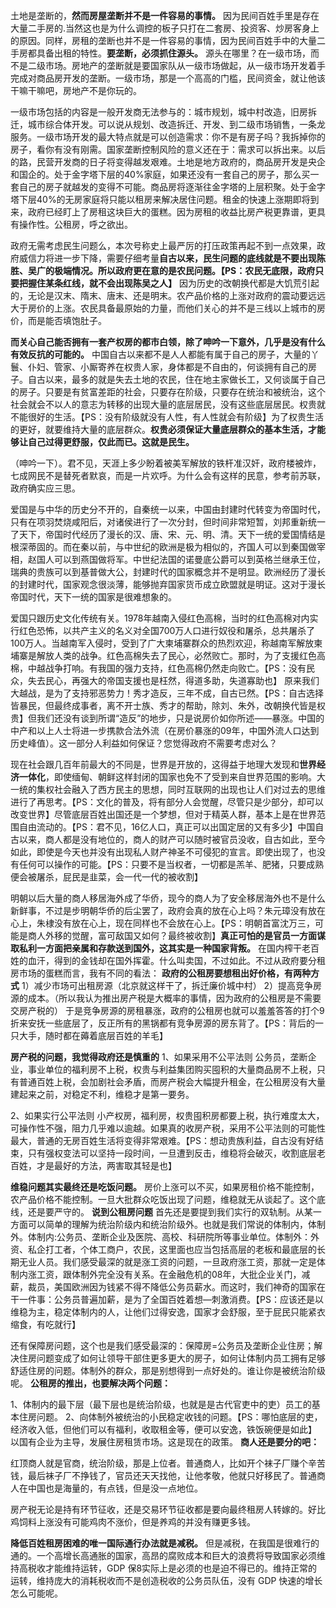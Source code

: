 土地是垄断的，**然而房屋垄断并不是一件容易的事情。** 因为民间百姓手里是存在大量二手房的.当然这也是为什么调控的板子只打在二套房、投资客、炒房客身上的原因。同样，房租的垄断也并不是一件容易的事情，因为民间百姓手中的大量二手房都具备出租的特性。**要垄断，必须抓住源头。** 源头在哪里？在一级市场，而不是二级市场。房地产的垄断就是要国家队从一级市场做起，从一级市场开发着手完成对商品房开发的垄断。一级市场，那是一个高高的门槛，民间资金，就让他该干嘛干嘛吧，房地产不是你玩的。

一级市场包括的内容是一般开发商无法参与的：城市规划，城中村改造，旧房拆迁，城市综合体开发。可以说从规划、改造拆迁、开发、到二级市场销售，一条龙服务。一级市场开发的最大特点就是可以创造需求：你不是有房子吗？我拆掉你的房子，看你有没有刚需。国家垄断控制风险的意义还在于：需求可以拆出来。以后的路，民营开发商的日子将变得越发艰难。土地是地方政府的，商品房开发是央企和国企的。处于金字塔下层的40%家庭，如果还没有一套自己的房子，那么买一套自己的房子就越发的变得不可能。商品房将逐渐往金字塔的上层积聚。处于金字塔下层40%的无房家庭将只能以租房来解决居住问题。租金的快速上涨期即将到来，政府已经盯上了房租这块巨大的蛋糕。因为房租的收益比房产税更靠谱，更具有操作性。公租房，呼之欲出。

政府无需考虑民生问题么，本次号称史上最严厉的打压政策再起不到一点效果，政府威信力将进一步下降，需要仔细考量**自古以来，民生问题的底线就是不要出现陈胜、吴广的极端情况。所以政府更在意的是农民问题。【PS：农民无底限，政府只要把握住某条红线，就不会出现陈吴之人】** 因为历史的改朝换代都是大饥荒引起的，无论是汉末、隋末、唐末、还是明末。农产品价格的上涨对政府的震动要远远大于房价的上涨。农民具备最原始的力量，而他们关心的并不是三线以上城市的房价，而是能否填饱肚子。

**而关心自己能否拥有一套产权房的都市白领，除了呻吟一下意外，几乎是没有什么有效反抗的可能的。** 中国自古以来都不是人人都能有属于自己的房子，大量的丫鬟、仆妇、管家、小厮寄养在权贵人家，身体都是不自由的，何谈拥有自己的房子。自古以来，最多的就是失去土地的农民，住在地主家做长工，又何谈属于自己的房子。只要是有贫富差距的社会，只要存在阶级，只要存在统治和被统治，这个社会就会不以人的意志为转移的出现大量的底层居民，没有这些底层居民。权贵就不能很好的生活。【PS：没有阶级就没有人性，有人性就会有阶级】为了权贵生活的更好，就要维持大量的底层群众。**权贵必须保证大量底层群众的基本生活，才能够让自己过得更舒服，仅此而已。这就是民生。** 

（呻吟一下）。君不见，天涯上多少盼着被美军解放的铁杆准汉奸，政府楼被炸，七成网民不是替死者默哀，而是一片欢呼。为什么会有这样的民意，参考前苏联，政府确实应三思。

爱国是与中华的历史分不开的，自秦统一以来，中国由封建时代转变为帝国时代，只有在项羽焚烧咸阳后，对诸侯进行了一次分封，但时间非常短暂，刘邦重新统一了天下，帝国时代经历了漫长的汉、唐、宋、元、明、清。天下一统的爱国情结是根深蒂固的。而在秦以前，与中世纪的欧洲是极为相似的，齐国人可以到秦国做宰相，赵国人可以到燕国做将军。中世纪法国的诺曼底公爵可以到英格兰继承王位，瑞典的贵族可以到基普做大公，封建时代的国家概念并不是明显。欧洲经历了漫长的封建时代，国家观念很淡薄，能够抛弃国家货币成立欧盟就是明证。这对于漫长帝国时代，天下一统的国家是很难想象的。

爱国只跟历史文化传统有关。1978年越南入侵红色高棉，当时的红色高棉对内实行红色恐怖，以共产主义的名义对全国700万人口进行奴役和屠杀，总共屠杀了100万人。当越南军入侵时，受到了广大柬埔寨群众的热烈欢迎，称越南军解放柬埔寨是解放人类的战争。红色高棉失去了民心，必然败亡。那时，为了支援红色高棉，中越战争打响。有我国的强力支持，红色高棉仍然走向败亡。【PS：没有民众，失去民心，再强大的帝国支援也是枉然，得道多助，失道寡助也】
原来我们大越战，是为了支持邪恶势力！秀才造反，三年不成，自古已然。【PS：自古选择皆暴民，但最终成事者，离不开士族、秀才的帮助，除刘、朱外，改朝换代皆是权贵】但我们还没有谈到所谓“造反”的地步，只是说房价如你所述——暴涨。中国的中产和以上人士将进一步携款合法外流（在房价暴涨的09年，中国外流人口达到历史峰值）。这一部分人利益如何保证？您觉得政府不需要考虑对么？

现在社会跟几百年前最大的不同是，世界是开放的，这得益于地理大发现和**世界经济一体化**，即使缅甸、朝鲜这样封闭的国家也免不了受到来自世界范围的影响。大一统的集权社会融入了西方民主的思想，同时互联网的出现也让人们对过去的思维进行了再思考。【PS：文化的普及，将有部分人会觉醒，尽管只是少部分，却可以改变世界】尽管底层百姓出国还是一个梦想，但对于精英人群，基本上是在世界范围自由流动的。【PS：君不见，16亿人口，真正可以出国定居的又有多少】中国自古以来，商人都是没有地位的，商人的财产可以随时被官员没收，自古如此，至今如此，即使是今天也并没有出现私人财产神圣不可侵犯的宣言。即使出现了，也没有任何可以操作的可能。【PS：只要不是当权者，一切都是羔羊、肥猪，只要成熟便会被屠杀，屁民是韭菜，会一代一代的被收割】

明朝以后大量的商人移居海外成了华侨，现今的商人为了安全移居海外也不是什么新鲜事，不过是步明朝华侨的后尘罢了，政府会真的放在心上吗？朱元璋没有放在心上，朱棣没有放在心上，现在同样也不会放在心上。【PS：明朝首富沈万三，可能是商人外移的觉醒，富可敌国又如何？最终被收割】**真正可怕的是官员一方面谋取私利一方面把亲属和存款送到国外，这其实是一种国家背叛。** 在国内榨干老百姓的血汗，得到的金钱却在国外挥霍。什么叫卖国，不过如此。不过从政府要分租房市场的蛋糕而言，我有不同的看法：
**政府的公租房要想租出好价格，有两种方式**
1）减少市场可出租房源（北京就这样干了，拆迁廉价城中村）
2）提高竞争房源的成本。（所以我认为推出房产税是大概率的事情，因为政府的公租房是不需要交房产税的）
于是竞争房源的房租暴涨，政府的公租房也就可以羞羞答答的打个9折来安抚一些底层了，反正所有的黑锅都有竞争房源的房东背了。【PS：背后的一只大手，随时都在薅着底层百姓的羊毛】

**房产税的问题，我觉得政府还是慎重的**
1、如果采用不公平法则
公务员，垄断企业，事业单位的福利房不上税，权贵与利益集团购买囤积的大量商品房不上税，只有普通百姓上税，会加剧社会矛盾，而房产税会大幅提升租金，在公租房没有大量建起来之前，对稳定不利，维稳才是第一要务。

2、如果实行公平法则
小产权房，福利房，权贵囤积房都要上税，执行难度太大，可操作性不强，阻力几乎难以逾越。如果真的收房产税，采用不公平法则的可能性最大，普通的无房百姓生活将变得非常艰难。【PS：想动贵族利益，自古没有好结束，只有强权变法可以坚持一段时间，一旦遭到反击，维稳将会破灭，收割底层老百姓，才是最好的方法，两害取其轻是也】

**维稳问题其实最终还是吃饭问题。**
房价上涨可以不买，如果房租价格不能控制，农产品价格不能控制。一旦大批群众吃饭出现了问题，维稳就无从谈起了。这个底线，还是要严守的。
**说到公租房问题**
首先还是要提到我们实行的双轨制。从某一方面可以简单的理解为统治阶级内和统治阶级外。也就是我们常说的体制内，体制外。体制内:公务员、垄断企业及医院、高校、科研院所等事业单位。体制外：外资、私企打工者，个体工商户，农民，这里面也应当包括高层的老板和最底层的长期无业人员。我们感受最深的就是涨工资的问题，一旦政府涨工资，那就一定是体制内涨工资，跟体制外完全没有关系。在金融危机的08年，大批企业关门，减薪，裁员，美国欧洲因为钱紧不得不降低公务员薪水。而这时，我们神奇的国家在干一件事：公务员普遍加薪，是为了全国百姓着想—刺激消费。【PS：应该还是以维稳为主，稳定体制内的人，让他们过得安逸，国家才会舒服，至于屁民只能紧衣缩食，有吃就行】

还有保障房问题，这个也是我们感受最深的：保障房=公务员及垄断企业住房；解决住房问题变成了如何让领导干部住更多更大的房子，如何让体制内员工拥有足够舒适住房的问题。体制外的群众，那是别想得到一点好处的。谁让你是被统治阶级呢。
**公租房的推出，也要解决两个问题：**

1、体制内的最下层（最下层也是统治阶级，也就是是古代官吏中的吏）员工的基本住房问题。
2、向体制外被统治的小民稳定收钱的问题。【PS：哪怕底层的吏，经济收入低，但他们可以有福利，收取租金等，便可以安逸，铁饭碗便是如此】
以国有企业为主导，发展住房租赁市场。这是现在的政策。
**商人还是要分的吧：**

红顶商人就是官商，统治阶级，那是上位者。普通商人，比如开个袜子厂赚个辛苦钱，最后袜子厂不挣钱了，官员还天天找他，让他孝敬，他就只好移民了。普通商人在中国也是海量的，有点钱，但是没一点地位。

房产税无论是持有环节征收，还是交易环节征收都是要向最终租房人转嫁的。好比鸡饲料上涨没有可能鸡肉不涨价，但是养鸡的并没有赚更多钱。

**降低百姓租房困难的唯一国际通行办法就是减税。** 但是减税，在我国是很难行的通的。一个高增长高通胀的国家，高昂的腐败成本和巨大的浪费将导致国家必须维持高税收才能维持运转，GDP 保8实际上是必须的也是迫不得已的。维持正常的运转，维持庞大的消耗税收而不是创造税收的公务员队伍，没有 GDP 快速的增长怎么可能呢。